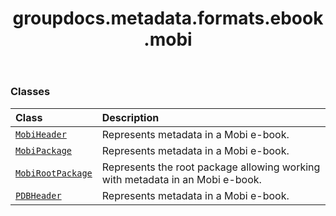 ﻿---
title: groupdocs.metadata.formats.ebook.mobi
second_title: GroupDocs.Metadata for Python via .NET API References
description: 
type: docs
url: /python-net/groupdocs.metadata.formats.ebook.mobi/
is_root: false
weight: 10
---



### Classes
| Class | Description |
| :- | :- |
| [`MobiHeader`](/metadata/python-net/groupdocs.metadata.formats.ebook.mobi/mobiheader) | Represents metadata in a Mobi e-book. |
| [`MobiPackage`](/metadata/python-net/groupdocs.metadata.formats.ebook.mobi/mobipackage) | Represents metadata in a Mobi e-book. |
| [`MobiRootPackage`](/metadata/python-net/groupdocs.metadata.formats.ebook.mobi/mobirootpackage) | Represents the root package allowing working with metadata in an Mobi e-book. |
| [`PDBHeader`](/metadata/python-net/groupdocs.metadata.formats.ebook.mobi/pdbheader) | Represents metadata in a Mobi e-book. |


